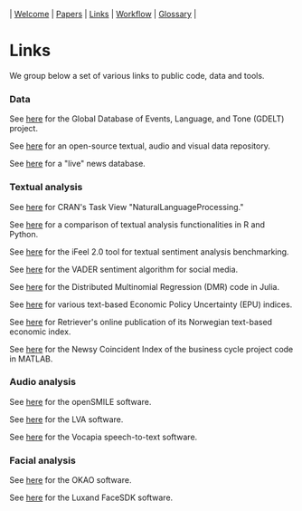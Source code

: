 
| [Welcome](index.md) | [Papers](papers.md) | [Links](links.md) | [Workflow](workflow.md) | [Glossary](glossary.md) |

# Links

We group below a set of various links to public code, data and tools.

### Data

See [here](https://www.gdeltproject.org) for the Global Database of Events, Language, and Tone (GDELT) project.

See [here](https://pathmind.com/wiki/open-datasets) for an open-source textual, audio and visual data repository.

See [here](http://newsdiffs.org) for a "live" news database.

### Textual analysis

See [here](https://CRAN.R-project.org/view=NaturalLanguageProcessing) for CRAN's Task View "NaturalLanguageProcessing."

See [here](https://quanteda.io/articles/pkgdown/comparison.html) for a comparison of textual analysis functionalities in R and Python.

See [here](http://blackbird.dcc.ufmg.br:1210) for the iFeel 2.0 tool for textual sentiment analysis benchmarking.

See [here](https://github.com/cjhutto/vaderSentiment) for the VADER sentiment algorithm for social media.

See [here](https://github.com/AsafManela/HurdleDMR.jl) for the Distributed Multinomial Regression (DMR) code in Julia.

See [here](http://www.policyuncertainty.com) for various text-based Economic Policy Uncertainty (EPU) indices.

See [here](https://www.retriever-info.com/fni) for Retriever's online publication of its Norwegian text-based economic index. 

See [here](https://github.com/leifandersthorsrud/NCI) for the Newsy Coincident Index of the business cycle project code in MATLAB.

### Audio analysis

See [here](https://www.audeering.com/opensmile) for the openSMILE software.

See [here](https://lva650.com) for the LVA software.

See [here](https://www.vocapia.com) for the Vocapia speech-to-text software.

### Facial analysis

See [here](https://plus-sensing.omron.com/technology) for the OKAO software.

See [here](https://www.luxand.com/facesdk) for the Luxand FaceSDK software.

